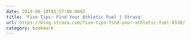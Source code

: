 ```yaml
---
date: 2018-06-18T05:57:00.000Z
title: 'Five Tips: Find Your Athletic Fuel | Strava'
url: https://blog.strava.com/five-tips-find-your-athletic-fuel-8530/
category: bookmark
---
```

